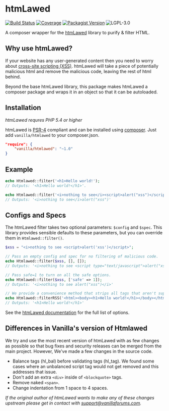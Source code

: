 htmLawed
========

[![Build Status](https://img.shields.io/travis/vanilla/htmlawed.svg?style=flat)](https://travis-ci.org/vanilla/htmlawed)
[![Coverage](https://img.shields.io/scrutinizer/coverage/g/vanilla/htmlawed.svg?style=flat)](https://scrutinizer-ci.com/g/vanilla/htmlawed/)
[![Packagist Version](https://img.shields.io/packagist/v/vanilla/htmlawed.svg?style=flat)](https://packagist.org/packages/vanilla/htmlawed)
![LGPL-3.0](https://img.shields.io/packagist/l/vanilla/htmlawed.svg?style=flat)

A composer wrapper for the [htmLawed](http://www.bioinformatics.org/phplabware/internal_utilities/htmLawed/) library to purify &amp; filter HTML.

Why use htmLawed?
-----------------

If your website has any user-generated content then you need to worry about [cross-site scripting (XSS)](http://en.wikipedia.org/wiki/Cross-site_scripting).
htmLawed will take a piece of potentially malicious html and remove the malicious code, leaving the rest of html behind.

Beyond the base htmLawed library, this package makes htmLawed a composer package and wraps it in an object so that it can be autoloaded.

Installation
------------

*htmLawed requres PHP 5.4 or higher*

htmLawed is [PSR-4](https://github.com/php-fig/fig-standards/blob/master/accepted/PSR-4-autoloader.md) compliant and can be installed using [composer](//getcomposer.org). Just add `vanilla/htmlawed` to your composer.json.

```json
"require": {
    "vanilla/htmlawed": "~1.0"
}
```

Example
-------

```php
echo Htmlawed::filter('<h1>Hello world!');
// Outputs: '<h1>Hello world!</h1>'.

echo Htmlawed::filter('<i>nothing to see</i><script>alert("xss")</script>')
// Outputs: '<i>nothing to see</i>alert("xss")'
```

Configs and Specs
-----------------

The htmLawed filter takes two optional parameters: `$config` and `$spec`. This library provides sensible defaults to these parameters, but you can override them in `Htmlawed::filter()`.

```php
$xss = "<i>nothing to see <script>alert('xss')</script>";

// Pass an empty config and spec for no filtering of malicious code.
echo Htmlawed::filter($xss, [], []);
// Outputs: '<i>nothing to see <script type="text/javascript">alert("xss")</script></i>'

// Pass safe=1 to turn on all the safe options.
echo Htmlawed::filter($xss, ['safe' => 1]);
// Outputs: '<i>nothing to see alert("xss")</i>'

// We provide a convenience method that strips all tags that aren't supposed to be in rss feeds.
echo Htmlawed::filterRSS('<html><body><h1>Hello world!</h1></body></html>');
// Outputs: '<h1>Hello world!</h1>'
```

See the [htmLawed documentation](http://www.bioinformatics.org/phplabware/internal_utilities/htmLawed/htmLawed_README.htm#s2.2) for the full list of options.

Differences in Vanilla's version of Htmlawed
--------------------------------------------

We try and use the most recent version of htmLawed with as few changes as possible so that bug fixes and security
releases can be merged from the main project. However, We've made a few changes in the source code.

* Balance tags (hl_bal) before validating tags (hl_tag). We found some cases where an unbalanced script tag would not
  get removed and this addresses that issue.
* Don't add an extra `<div>` inside of `<blockquote>` tags.
* Remove naked `<span>`.
* Change indentation from 1 space to 4 spaces.

*If the original author of htmLawed wants to make any of these changes upstream please get in contact with support@vanillaforums.com.*